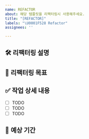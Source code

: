 ```yaml
---
name: REFACTOR
about: 해당 템플릿을 리팩터링시 사용해주세요.
title: "[REFACTOR]"
labels: "\U0001F528 Refactor"
assignees: ''

---
```


## 🛠 리팩터링 설명
<!-- 리팩터링이 필요한 이유와 리팩터링할 부분을 설명해 주세요. -->
<!-- 예: 로그인 로직이 복잡하여 가독성이 떨어지고, 유지보수가 어렵습니다. -->

## 🎯 리팩터링 목표
<!-- 리팩터링을 통해 달성하고자 하는 목표를 설명해 주세요. -->
<!-- 예: 코드 가독성 향상 및 중복 로직 제거 -->

## ✅ 작업 상세 내용
- [ ] TODO
- [ ] TODO
- [ ] TODO

## 📆 예상 기간
